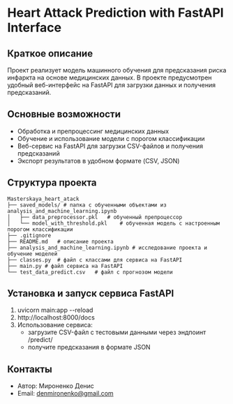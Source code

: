 # Heart Attack Prediction with FastAPI Interface

## Краткое описание
Проект реализует модель машинного обучения для предсказания риска инфаркта на основе медицинских данных.
В проекте предусмотрен удобный веб-интерфейс на FastAPI для загрузки данных и получения предсказаний.

## Основные возможности
 * Обработка и препроцессинг медицинских данных
 * Обучение и использование модели с порогом классификации
 * Веб-сервис на FastAPI для загрузки CSV-файлов и получения предсказаний
 * Экспорт результатов в удобном формате (CSV, JSON)

## Структура проекта
```
Masterskaya_heart_atack
├── saved_models/ # папка с обученными объектами из analysis_and_machine_learning.ipynb
│   ├── data_preprocessor.pkl   # обученный препроцессор
│   └── model_with_threshold.pkl    # обученная модель с настроенным порогом классификации
├── .gitignore
├── README.md   # описание проекта
├── analysis_and_machine_learning.ipynb # исследование проекта и обучение моделей
├── classes.py  # файл с классами для сервиса на FastAPI
├── main.py # файл сервиса на FastAPI
└── test_data_predict.csv   # файл с прогнозом модели
```

## Установка и запуск сервиса FastAPI
1) uvicorn main:app --reload
2) http://localhost:8000/docs
3) Использование сервиса:
   - загрузите CSV-файл с тестовыми данными через эндпоинт /predict/
   - получите предсказания в формате JSON

## Контакты
 * Автор: Мироненко Денис
 * Email: denmironenko@gmail.com
